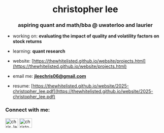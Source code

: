 <h1 align="center">christopher lee</h1>
<h3 align="center">aspiring quant and math/bba @ uwaterloo and laurier</h3>

- working on: **evaluating the impact of quality and volatility factors on stock returns**

- learning: **quant research**

- website: [https://thewhitelisted.github.io/website/projects.html](https://thewhitelisted.github.io/website/projects.html)

- email me: **jleechris06@gmail.com**

- resume: [https://thewhitelisted.github.io/website/2025-christopher_lee.pdf](https://thewhitelisted.github.io/website/2025-christopher_lee.pdf)

<h3 align="left">Connect with me:</h3>
<p align="left">
<a href="https://twitter.com/chris_lee912" target="blank"><img align="center" src="https://raw.githubusercontent.com/rahuldkjain/github-profile-readme-generator/master/src/images/icons/Social/twitter.svg" alt="chris_lee912" height="30" width="40" /></a>
<a href="https://linkedin.com/in/christopherjlee2006" target="blank"><img align="center" src="https://raw.githubusercontent.com/rahuldkjain/github-profile-readme-generator/master/src/images/icons/Social/linked-in-alt.svg" alt="christopherjlee2006" height="30" width="40" /></a>
</p>
